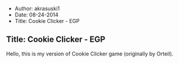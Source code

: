 - Author: akrasuski1
- Date: 08-24-2014
- Title: Cookie Clicker - EGP

## Title: Cookie Clicker - EGP

Hello, this is my version of Cookie Clicker game (originally by Orteil).
